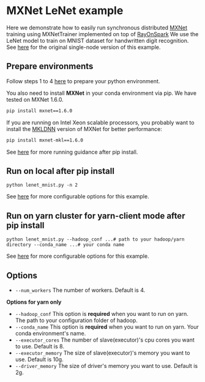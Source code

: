 # MXNet LeNet example

Here we demonstrate how to easily run synchronous distributed [MXNet](https://github.com/apache/incubator-mxnet) training using MXNetTrainer implemented on top of [RayOnSpark](https://analytics-zoo.github.io/master/#ProgrammingGuide/rayonspark/)
We use the LeNet model to train on MNIST dataset for handwritten digit recognition. 
See [here](https://mxnet.apache.org/api/python/docs/tutorials/packages/gluon/image/mnist.html) for the original single-node version of this example.


## Prepare environments
Follow steps 1 to 4 [here](https://analytics-zoo.github.io/master/#ProgrammingGuide/rayonspark/#steps-to-run-rayonspark) 
to prepare your python environment.

You also need to install **MXNet** in your conda environment via pip. We have tested on MXNet 1.6.0.
```bash
pip install mxnet==1.6.0
```
If you are running on Intel Xeon scalable processors, you probably want to install the [MKLDNN](https://github.com/oneapi-src/oneDNN) version of MXNet for better performance:
```bash
pip install mxnet-mkl==1.6.0
```

See [here](https://analytics-zoo.github.io/master/#PythonUserGuide/run/#run-after-pip-install)
for more running guidance after pip install. 

## Run on local after pip install
```
python lenet_mnist.py -n 2
```
See [here](#Options) for more configurable options for this example.

## Run on yarn cluster for yarn-client mode after pip install 
```
python lenet_mnist.py --hadoop_conf ...# path to your hadoop/yarn directory --conda_name ...# your conda name
```
 
See [here](#Options) for more configurable options for this example.

## Options
- `--num_workers` The number of workers. Default is 4.

**Options for yarn only**
- `--hadoop_conf` This option is **required** when you want to run on yarn. The path to your configuration folder of hadoop.
- `--conda_name` This option is **required** when you want to run on yarn. Your conda environment's name.
- `--executor_cores` The number of slave(executor)'s cpu cores you want to use. Default is 8.
- `--executor_memory` The size of slave(executor)'s memory you want to use. Default is 10g.
- `--driver_memory` The size of driver's memory you want to use. Default is 2g.

